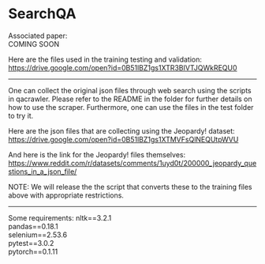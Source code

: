 # SearchQA

Associated paper:  
COMING SOON

Here are the files used in the training testing and validation:  
https://drive.google.com/open?id=0B51lBZ1gs1XTR3BIVTJQWkREQU0

-------

One can collect the original json files through web search using the scripts in qacrawler. Please refer to the README in the folder for further details on how to use the scraper. Furthermore, one can use the files in the test folder to try it.

Here are the json files that are collecting using the Jeopardy! dataset:  
https://drive.google.com/open?id=0B51lBZ1gs1XTMVFsQlNEQUtpWVU

And here is the link for the Jeopardy! files themselves:  
https://www.reddit.com/r/datasets/comments/1uyd0t/200000_jeopardy_questions_in_a_json_file/  

NOTE: We will release the the script that converts these to the training files above with appropriate restrictions.

-------

Some requirements:
nltk==3.2.1  
pandas==0.18.1  
selenium==2.53.6  
pytest==3.0.2  
pytorch==0.1.11  
